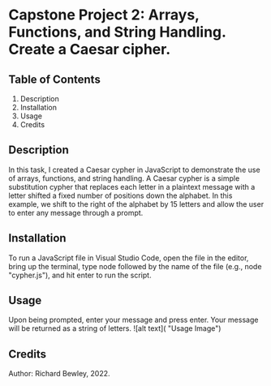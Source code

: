 # Capstone Project 2: Arrays, Functions, and String Handling. Create a Caesar cipher.

## Table of Contents

1. Description
2. Installation
3. Usage
4. Credits

## Description 

In this task, I created a Caesar cypher in JavaScript to demonstrate the use of arrays, functions, and string handling.
A Caesar cypher is a simple substitution cypher that replaces each letter in a plaintext message with a letter shifted a fixed number of positions down the alphabet.
In this example, we shift to the right of the alphabet by 15 letters and allow the user to enter any message through a prompt.

## Installation 

To run a JavaScript file in Visual Studio Code, open the file in the editor, bring up the terminal, type node followed by the name of the file (e.g., node "cypher.js"), and hit enter to run the script.

## Usage 

Upon being prompted, enter your message and press enter. Your message will be returned as a string of letters.
![alt text]( "Usage Image")

## Credits

Author: Richard Bewley, 2022.

